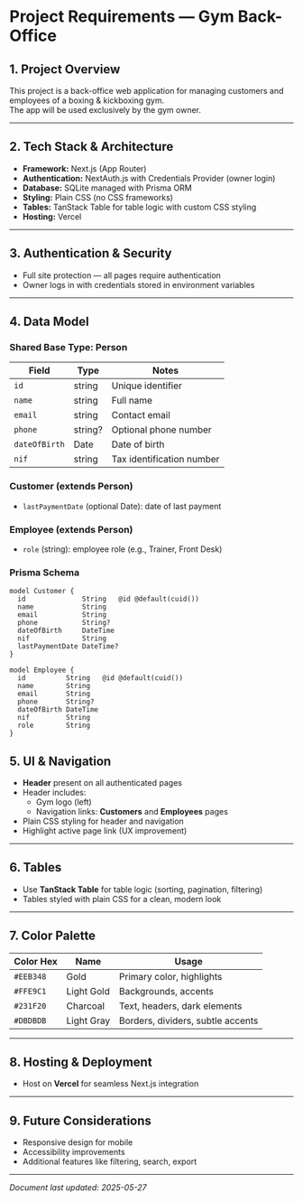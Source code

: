 # Project Requirements — Gym Back-Office

## 1. Project Overview

This project is a back-office web application for managing customers and employees of a boxing & kickboxing gym.  
The app will be used exclusively by the gym owner.

---

## 2. Tech Stack & Architecture

- **Framework:** Next.js (App Router)  
- **Authentication:** NextAuth.js with Credentials Provider (owner login)  
- **Database:** SQLite managed with Prisma ORM  
- **Styling:** Plain CSS (no CSS frameworks)  
- **Tables:** TanStack Table for table logic with custom CSS styling  
- **Hosting:** Vercel

---

## 3. Authentication & Security

- Full site protection — all pages require authentication  
- Owner logs in with credentials stored in environment variables

---

## 4. Data Model

### Shared Base Type: Person

| Field         | Type     | Notes                        |
| ------------- | -------- | ----------------------------|
| `id`          | string   | Unique identifier            |
| `name`        | string   | Full name                   |
| `email`       | string   | Contact email               |
| `phone`       | string?  | Optional phone number       |
| `dateOfBirth` | Date     | Date of birth               |
| `nif`         | string   | Tax identification number   |

### Customer (extends Person)

- `lastPaymentDate` (optional Date): date of last payment

### Employee (extends Person)

- `role` (string): employee role (e.g., Trainer, Front Desk)

### Prisma Schema

```prisma
model Customer {
  id              String   @id @default(cuid())
  name            String
  email           String
  phone           String?
  dateOfBirth     DateTime
  nif             String
  lastPaymentDate DateTime?
}

model Employee {
  id          String   @id @default(cuid())
  name        String
  email       String
  phone       String?
  dateOfBirth DateTime
  nif         String
  role        String
}

```

## 5. UI & Navigation

- **Header** present on all authenticated pages  
- Header includes:  
  - Gym logo (left)  
  - Navigation links: **Customers** and **Employees** pages  
- Plain CSS styling for header and navigation  
- Highlight active page link (UX improvement)

---

## 6. Tables

- Use **TanStack Table** for table logic (sorting, pagination, filtering)  
- Tables styled with plain CSS for a clean, modern look

---

## 7. Color Palette

| Color Hex | Name       | Usage                         |
| --------- | ---------- | -----------------------------|
| `#EEB348` | Gold       | Primary color, highlights     |
| `#FFE9C1` | Light Gold | Backgrounds, accents          |
| `#231F20` | Charcoal   | Text, headers, dark elements  |
| `#DBDBDB` | Light Gray | Borders, dividers, subtle accents |

---

## 8. Hosting & Deployment

- Host on **Vercel** for seamless Next.js integration

---

## 9. Future Considerations

- Responsive design for mobile  
- Accessibility improvements  
- Additional features like filtering, search, export  

---

*Document last updated: 2025-05-27*
